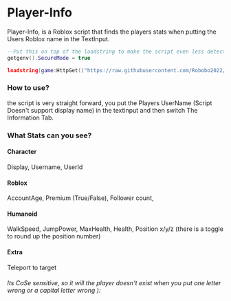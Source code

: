# Player-Info

Player-Info, is a Roblox script that finds the players stats when putting the Users Roblox name in the TextInput.

```lua
--Put this on top of the loadstring to make the script even less detected
getgenv().SecureMode = true
```
```lua
loadstring(game:HttpGet(("https://raw.githubusercontent.com/Robobo2022/Player-Info/main/Main.lua"), true))()
```

### How to use?
the script is very straight forward, you put the Players UserName (Script Doesn't support display name) in the textinput and then switch The Information Tab.

### What Stats can you see?
#### Character
Display,
Username,
UserId
#### Roblox
AccountAge,
Premium (True/False),
Follower count,
#### Humanoid
WalkSpeed,
JumpPower,
MaxHealth,
Health,
Position x/y/z (there is a toggle to round up the position number)
#### Extra
Teleport to target
###### Its CaSe sensitive, so it will the player doesn't exist when you put one letter wrong or a capital letter wrong ):